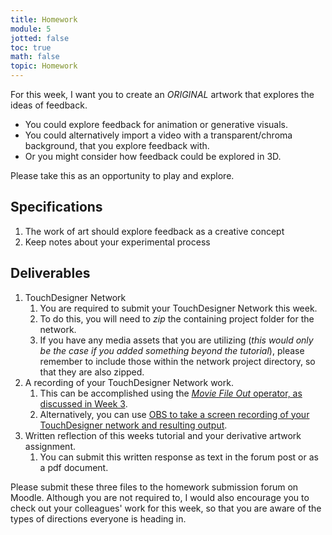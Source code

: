 ```yaml
---
title: Homework
module: 5
jotted: false
toc: true
math: false
topic: Homework
---
```



For this week, I want you to create an _ORIGINAL_ artwork that explores the ideas of feedback.

- You could explore feedback for animation or generative visuals.
- You could alternatively import a video with a transparent/chroma background, that you explore feedback with.
- Or you might consider how feedback could be explored in 3D.

Please take this as an opportunity to play and explore.

## Specifications

1. The work of art should explore feedback as a creative concept
2. Keep notes about your experimental process


## Deliverables

1. TouchDesigner Network
	1. You are required to submit your TouchDesigner Network this week.
	2. To do this, you will need to _zip_ the containing project folder for the network.
	3. If you have any media assets that you are utilizing (_this would only be the case if you added something beyond the tutorial_), please remember to include those within the network project directory, so that they are also zipped.
2. A recording of your TouchDesigner Network work.
	1. This can be accomplished using the [_Movie File Out_ operator, as discussed in Week 3]({{site.baseurl}}/modules/week-3/recordVideoOut/).
	2. Alternatively, you can use [OBS to take a screen recording of your TouchDesigner network and resulting output]({{site.baseurl}}/modules/week-2/captureYourDisplay/).
3. Written reflection of this weeks tutorial and your derivative artwork assignment.
	1. You can submit this written response as text in the forum post or as a pdf document.
	

Please submit these three files to the homework submission forum on Moodle. Although you are not required to, I would also encourage you to check out your colleagues' work for this week, so that you are aware of the types of directions everyone is heading in.
